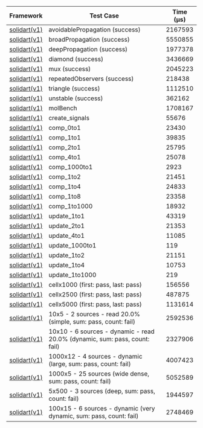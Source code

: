 | Framework | Test Case | Time (μs) |
| --- | --- | --- |
| [solidart(v1)](https://github.com/nank1ro/solidart) | avoidablePropagation (success) | 2167593 |
| [solidart(v1)](https://github.com/nank1ro/solidart) | broadPropagation (success) | 5550855 |
| [solidart(v1)](https://github.com/nank1ro/solidart) | deepPropagation (success) | 1977378 |
| [solidart(v1)](https://github.com/nank1ro/solidart) | diamond (success) | 3436669 |
| [solidart(v1)](https://github.com/nank1ro/solidart) | mux (success) | 2045223 |
| [solidart(v1)](https://github.com/nank1ro/solidart) | repeatedObservers (success) | 218438 |
| [solidart(v1)](https://github.com/nank1ro/solidart) | triangle (success) | 1112510 |
| [solidart(v1)](https://github.com/nank1ro/solidart) | unstable (success) | 362162 |
| [solidart(v1)](https://github.com/nank1ro/solidart) | molBench | 1708167 |
| [solidart(v1)](https://github.com/nank1ro/solidart) | create_signals | 55676 |
| [solidart(v1)](https://github.com/nank1ro/solidart) | comp_0to1 | 23430 |
| [solidart(v1)](https://github.com/nank1ro/solidart) | comp_1to1 | 39835 |
| [solidart(v1)](https://github.com/nank1ro/solidart) | comp_2to1 | 25795 |
| [solidart(v1)](https://github.com/nank1ro/solidart) | comp_4to1 | 25078 |
| [solidart(v1)](https://github.com/nank1ro/solidart) | comp_1000to1 | 2923 |
| [solidart(v1)](https://github.com/nank1ro/solidart) | comp_1to2 | 21451 |
| [solidart(v1)](https://github.com/nank1ro/solidart) | comp_1to4 | 24833 |
| [solidart(v1)](https://github.com/nank1ro/solidart) | comp_1to8 | 23358 |
| [solidart(v1)](https://github.com/nank1ro/solidart) | comp_1to1000 | 18932 |
| [solidart(v1)](https://github.com/nank1ro/solidart) | update_1to1 | 43319 |
| [solidart(v1)](https://github.com/nank1ro/solidart) | update_2to1 | 21353 |
| [solidart(v1)](https://github.com/nank1ro/solidart) | update_4to1 | 11085 |
| [solidart(v1)](https://github.com/nank1ro/solidart) | update_1000to1 | 119 |
| [solidart(v1)](https://github.com/nank1ro/solidart) | update_1to2 | 21151 |
| [solidart(v1)](https://github.com/nank1ro/solidart) | update_1to4 | 10753 |
| [solidart(v1)](https://github.com/nank1ro/solidart) | update_1to1000 | 219 |
| [solidart(v1)](https://github.com/nank1ro/solidart) | cellx1000 (first: pass, last: pass) | 156556 |
| [solidart(v1)](https://github.com/nank1ro/solidart) | cellx2500 (first: pass, last: pass) | 487875 |
| [solidart(v1)](https://github.com/nank1ro/solidart) | cellx5000 (first: pass, last: pass) | 1131614 |
| [solidart(v1)](https://github.com/nank1ro/solidart) | 10x5 - 2 sources - read 20.0% (simple, sum: pass, count: fail) | 2592536 |
| [solidart(v1)](https://github.com/nank1ro/solidart) | 10x10 - 6 sources - dynamic - read 20.0% (dynamic, sum: pass, count: fail) | 2327906 |
| [solidart(v1)](https://github.com/nank1ro/solidart) | 1000x12 - 4 sources - dynamic (large, sum: pass, count: fail) | 4007423 |
| [solidart(v1)](https://github.com/nank1ro/solidart) | 1000x5 - 25 sources (wide dense, sum: pass, count: fail) | 5052589 |
| [solidart(v1)](https://github.com/nank1ro/solidart) | 5x500 - 3 sources (deep, sum: pass, count: fail) | 1944597 |
| [solidart(v1)](https://github.com/nank1ro/solidart) | 100x15 - 6 sources - dynamic (very dynamic, sum: pass, count: fail) | 2748469 |
